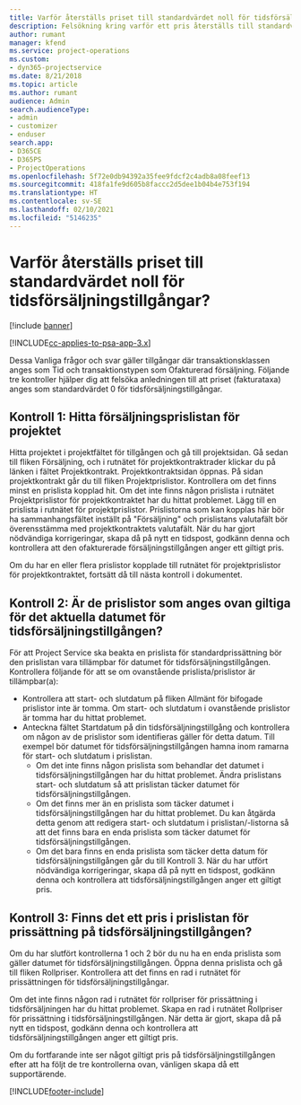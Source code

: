 ```yaml
---
title: Varför återställs priset till standardvärdet noll för tidsförsäljningstillgångar?
description: Felsökning kring varför ett pris återställs till standardvärdet 0 för tidsförsäljningstillgångar.
author: rumant
manager: kfend
ms.service: project-operations
ms.custom:
- dyn365-projectservice
ms.date: 8/21/2018
ms.topic: article
ms.author: rumant
audience: Admin
search.audienceType:
- admin
- customizer
- enduser
search.app:
- D365CE
- D365PS
- ProjectOperations
ms.openlocfilehash: 5f72e0db94392a35fee9fdcf2c4adb8a08feef13
ms.sourcegitcommit: 418fa1fe9d605b8faccc2d5dee1b04b4e753f194
ms.translationtype: HT
ms.contentlocale: sv-SE
ms.lasthandoff: 02/10/2021
ms.locfileid: "5146235"
---
```

# <a name="why-is-price-defaulting-to-zero-on-time-sales-actuals"></a>Varför återställs priset till standardvärdet noll för tidsförsäljningstillgångar?

[!include [banner](../includes/psa-now-project-operations.md)]

[!INCLUDE[cc-applies-to-psa-app-3.x](../includes/cc-applies-to-psa-app-3x.md)]

Dessa Vanliga frågor och svar gäller tillgångar där transaktionsklassen anges som Tid och transaktionstypen som Ofakturerad försäljning. Följande tre kontroller hjälper dig att felsöka anledningen till att priset (fakturataxa) anges som standardvärdet 0 för tidsförsäljningstillgångar.

## <a name="check-1-identify-the-sales-price-list-for-the-project"></a>Kontroll 1: Hitta försäljningsprislistan för projektet

Hitta projektet i projektfältet för tillgången och gå till projektsidan. Gå sedan till fliken Försäljning, och i rutnätet för projektkontraktrader klickar du på länken i fältet Projektkontrakt. Projektkontraktsidan öppnas. På sidan projektkontrakt går du till fliken Projektprislistor. Kontrollera om det finns minst en prislista kopplad hit. Om det inte finns någon prislista i rutnätet Projektprislistor för projektkontraktet har du hittat problemet. Lägg till en prislista i rutnätet för projektprislistor. Prislistorna som kan kopplas här bör ha sammanhangsfältet inställt på "Försäljning" och prislistans valutafält bör överensstämma med projektkontraktets valutafält. När du har gjort nödvändiga korrigeringar, skapa då på nytt en tidspost, godkänn denna och kontrollera att den ofakturerade försäljningstillgången anger ett giltigt pris. 

Om du har en eller flera prislistor kopplade till rutnätet för projektprislistor för projektkontraktet, fortsätt då till nästa kontroll i dokumentet.

## <a name="check-2-are-any-of-the-price-lists-identified-above-valid-for-the-specific-date-of-the-time-sales-actual"></a>Kontroll 2: Är de prislistor som anges ovan giltiga för det aktuella datumet för tidsförsäljningstillgången?

För att Project Service ska beakta en prislista för standardprissättning bör den prislistan vara tillämpbar för datumet för tidsförsäljningstillgången. Kontrollera följande för att se om ovanstående prislista/prislistor är tillämpbar(a):
- Kontrollera att start- och slutdatum på fliken Allmänt för bifogade prislistor inte är tomma. Om start- och slutdatum i ovanstående prislistor är tomma har du hittat problemet. 
- Anteckna fältet Startdatum på din tidsförsäljningstillgång och kontrollera om någon av de prislistor som identifieras gäller för detta datum. Till exempel bör datumet för tidsförsäljningstillgången hamna inom ramarna för start- och slutdatum i prislistan. 
    - Om det inte finns någon prislista som behandlar det datumet i tidsförsäljningstillgången har du hittat problemet. Ändra prislistans start- och slutdatum så att prislistan täcker datumet för tidsförsäljningstillgången. 
    - Om det finns mer än en prislista som täcker datumet i tidsförsäljningstillgången har du hittat problemet. Du kan åtgärda detta genom att redigera start- och slutdatum i prislistan/-listorna så att det finns bara en enda prislista som täcker datumet för tidsförsäljningstillgången. 
    - Om det bara finns en enda prislista som täcker detta datum för tidsförsäljningstillgången går du till Kontroll 3.
När du har utfört nödvändiga korrigeringar, skapa då på nytt en tidspost, godkänn denna och kontrollera att tidsförsäljningstillgången anger ett giltigt pris.

## <a name="check-3-is-there-a-price-in-the-price-list-for-the-pricing-dimensions-on-the-time-sales-actual"></a>Kontroll 3: Finns det ett pris i prislistan för prissättning på tidsförsäljningstillgången?

Om du har slutfört kontrollerna 1 och 2 bör du nu ha en enda prislista som gäller datumet för tidsförsäljningstillgången. Öppna denna prislista och gå till fliken Rollpriser. Kontrollera att det finns en rad i rutnätet för prissättningen för tidsförsäljningstillgångar.

Om det inte finns någon rad i rutnätet för rollpriser för prissättning i tidsförsäljningen har du hittat problemet. Skapa en rad i rutnätet Rollpriser för prissättning i tidsförsäljningstillgången. När detta är gjort, skapa då på nytt en tidspost, godkänn denna och kontrollera att tidsförsäljningstillgången anger ett giltigt pris.

Om du fortfarande inte ser något giltigt pris på tidsförsäljningstillgången efter att ha följt de tre kontrollerna ovan, vänligen skapa då ett supportärende. 



[!INCLUDE[footer-include](../includes/footer-banner.md)]
